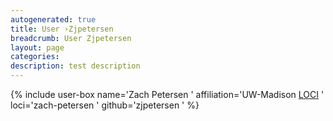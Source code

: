 ```yaml
---
autogenerated: true
title: User ›Zjpetersen
breadcrumb: User Zjpetersen
layout: page
categories: 
description: test description
---
```


{% include user-box name='Zach Petersen ' affiliation='UW-Madison [LOCI](LOCI ) ' loci='zach-petersen ' github='zjpetersen ' %}
